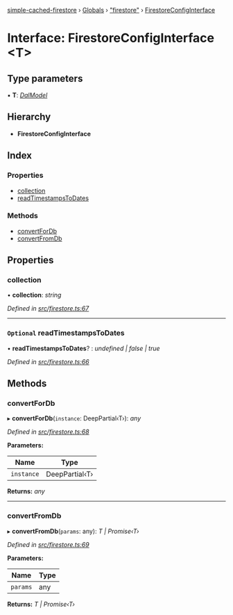 [simple-cached-firestore](../README.md) › [Globals](../globals.md) › ["firestore"](../modules/_firestore_.md) › [FirestoreConfigInterface](_firestore_.firestoreconfiginterface.md)

# Interface: FirestoreConfigInterface <**T**>

## Type parameters

▪ **T**: *[DalModel](_firestore_.dalmodel.md)*

## Hierarchy

* **FirestoreConfigInterface**

## Index

### Properties

* [collection](_firestore_.firestoreconfiginterface.md#collection)
* [readTimestampsToDates](_firestore_.firestoreconfiginterface.md#optional-readtimestampstodates)

### Methods

* [convertForDb](_firestore_.firestoreconfiginterface.md#convertfordb)
* [convertFromDb](_firestore_.firestoreconfiginterface.md#convertfromdb)

## Properties

###  collection

• **collection**: *string*

*Defined in [src/firestore.ts:67](https://github.com/ehacke/simple-cached-firestore/blob/acfd256/src/firestore.ts#L67)*

___

### `Optional` readTimestampsToDates

• **readTimestampsToDates**? : *undefined | false | true*

*Defined in [src/firestore.ts:66](https://github.com/ehacke/simple-cached-firestore/blob/acfd256/src/firestore.ts#L66)*

## Methods

###  convertForDb

▸ **convertForDb**(`instance`: DeepPartial‹T›): *any*

*Defined in [src/firestore.ts:68](https://github.com/ehacke/simple-cached-firestore/blob/acfd256/src/firestore.ts#L68)*

**Parameters:**

Name | Type |
------ | ------ |
`instance` | DeepPartial‹T› |

**Returns:** *any*

___

###  convertFromDb

▸ **convertFromDb**(`params`: any): *T | Promise‹T›*

*Defined in [src/firestore.ts:69](https://github.com/ehacke/simple-cached-firestore/blob/acfd256/src/firestore.ts#L69)*

**Parameters:**

Name | Type |
------ | ------ |
`params` | any |

**Returns:** *T | Promise‹T›*
